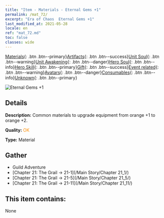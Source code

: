 ```yaml
---
title: "Item - Materials - Eternal Gems +1"
permalink: /mat_72/
excerpt: "Era of Chaos  Eternal Gems +1"
last_modified_at: 2021-05-28
locale: en
ref: "mat_72.md"
toc: false
classes: wide
---
```

 [Materials](/Items/){: .btn .btn--primary}[Artifacts](/Items/Artifacts/){: .btn .btn--success}[Unit Soul](/Items/UnitSoul/){: .btn .btn--warning}[Unit Awakening](/Items/UnitAwakening/){: .btn .btn--danger}[Hero Soul](/Items/HeroSoul/){: .btn .btn--info}[Hero Skill](/Items/HeroSkill/){: .btn .btn--primary}[Gift](/Items/Gift/){: .btn .btn--success}[Event related](/Items/Events/){: .btn .btn--warning}[Avatars](/Items/Avatars/){: .btn .btn--danger}[Consumables](/Items/Consumables/){: .btn .btn--info}[Unknown](/Items/Unknown/){: .btn .btn--primary}

 ![Eternal Gems +1](/images/t/i_cailiao_baoshi3.png)

## Details
 **Description:** Common materials to upgrade equipment from orange +1 to orange +2.

 **Quality:** <span style="color: #FF8C00">OK</span>

 **Type:** Material

## Gather

*    Guild Adventure 
*    [Chapter 21: The Grail -> 21-1](/Main Story/Chapter 21_1/) 
*    [Chapter 21: The Grail -> 21-5](/Main Story/Chapter 21_5/) 
*    [Chapter 21: The Grail -> 21-11](/Main Story/Chapter 21_11/) 

## This item contains:

  None

